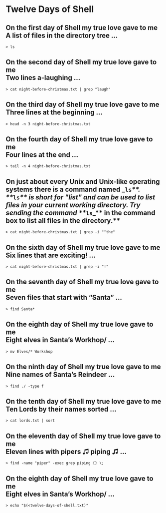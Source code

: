 # Twelve Days of Shell

**On the first day of Shell my true love gave to me**\
**A list of files in the directory tree …**
-------------------------------------------

```
> ls
```



**On the second day of Shell my true love gave to me**\
**Two lines a-laughing …**
--------------------------

```
> cat night-before-christmas.txt | grep "laugh"
```



**On the third day of Shell my true love gave to me**\
**Three lines at the beginning …**
----------------------------------

```
> head -n 3 night-before-christmas.txt
```



**On the fourth day of Shell my true love gave to me**\
**Four lines at the end …**
---------------------------

```
> tail -n 4 night-before-christmas.txt
```



## **On just about every Unix and Unix-like operating systems there is a command named **_**`ls`**_**. **_**`ls`**_** is short for "list" and can be used to list files in your current working directory. Try sending the command **_**`ls`**_** in the command box to list all files in the directory.**

```
> cat night-before-christmas.txt | grep -i "^the" 
```



**On the sixth day of Shell my true love gave to me**\
**Six lines that are exciting! …**
----------------------------------

```
> cat night-before-christmas.txt | grep -i "!" 
```



**On the seventh day of Shell my true love gave to me**\
**Seven files that start with “Santa” …**
-----------------------------------------

```
> find Santa* 
```



**On the eighth day of Shell my true love gave to me**\
**Eight elves in Santa’s Workhop/ …**
-------------------------------------

```
> mv Elves/* Workshop
```



**On the ninth day of Shell my true love gave to me**\
**Nine names of Santa’s Reindeer …**
------------------------------------

```
> find ./ -type f
```



**On the tenth day of Shell my true love gave to me**\
**Ten Lords by their names sorted …**
-------------------------------------

```
> cat lords.txt | sort
```



**On the eleventh day of Shell my true love gave to me**\
**Eleven lines with pipers ♫ piping ♫ …**
-----------------------------------------

```
> find -name "piper" -exec grep piping {} \;
```



**On the eighth day of Shell my true love gave to me**\
**Eight elves in Santa’s Workhop/ …**
-------------------------------------

```
> echo "$(<twelve-days-of-shell.txt)"
```
